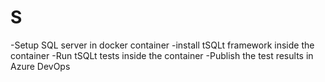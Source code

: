 # S
-Setup SQL server in docker container
-install tSQLt framework inside the container
-Run tSQLt tests inside the container
-Publish the test results in Azure DevOps
